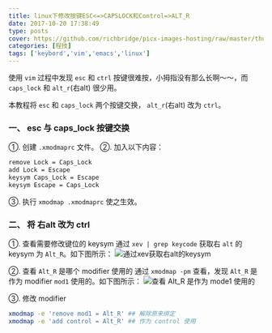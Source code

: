 ```yaml
---
title: linux下修改按键ESC<=>CAPSLOCK和Control=>ALT_R
date: 2017-10-20 17:38:49
type: posts
cover: https://github.com/richbridge/picx-images-hosting/raw/master/thumbnail/程技.jpg
categories: [程技]
tags: ['keybord','vim','emacs','linux']
---
```

使用 `vim` 过程中发现 `esc` 和 `ctrl` 按键很难按，小拇指没有那么长啊～～，而 `caps_lock` 和 `alt_r`(右alt) 很少用。

本教程将 `esc` 和 `caps_lock` 两个按键交换， `alt_r`(右alt) 改为 `ctrl`。

<!--more-->

### 一、 esc 与 caps_lock 按键交换
①. 创建 `.xmodmaprc` 文件。
②. 加入以下内容：
```bash
remove Lock = Caps_Lock
add Lock = Escape
keysym Caps_Lock = Escape
keysym Escape = Caps_Lock
```
③. 执行 `xmodmap .xmodmaprc` 使之生效。
### 二、 将 右alt 改为 ctrl
①. 查看需要修改键位的 keysym
通过 `xev | grep keycode` 获取右 `alt` 的 keysym 为 `Alt_R`。如下图所示：
![通过xev获取右alt的keysym](http://img.saodiyang.com/FvuqjLi5czeBluMTyIfv_xUOcu5k.png)

②. 查看 `Alt_R` 是哪个 modifier 使用的
通过 `xmodmap -pm` 查看，发现 `Alt_R` 是作为 modifier `mod1` 使用的。如下图所示：
![查看 Alt_R 是作为 mode1 使用的](http://img.saodiyang.com/Fib8QjT-Ccx30DCf2rF4WkzHsbOH.png)

③. 修改 modifier
```bash
xmodmap -e 'remove mod1 = Alt_R' ## 解除原来绑定
xmodmap -e 'add control = Alt_R' ## 作为 control 使用
```
